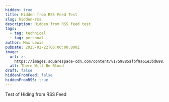```yaml
---
hidden: true
title: Hidden from RSS Feed Test
slug: hidden-rss
description: Hidden from RSS feed test
tags:
  - tag: technical
  - tag: personal
author: Max Lewis
pubDate: 2025-02-22T06:00:00.000Z
image:
  url: >-
    https://images.squarespace-cdn.com/content/v1/59885afbf9a61e3bd6987ecb/1503497537332-RJMVB8WJRY0KP33IUV0T/1489721061795-there-will-be-blood-opening.jpeg
  alt: There Will Be Blood
draft: false
hiddenFromFeed: false
hiddenFromRSS: true
---
```


Test of Hiding from RSS Feed
